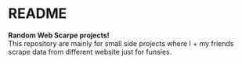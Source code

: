 # **README**
**Random Web Scarpe projects!**<br>
This repository are mainly for small side projects where I + my friends scrape data from different website just for funsies. <br>


